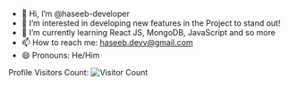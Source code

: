 - 👋 Hi, I’m @haseeb-developer
- 👀 I’m interested in developing new features in the Project to stand out!
- 🌱 I’m currently learning React JS, MongoDB, JavaScript and so more
- 📫 How to reach me: haseeb.devv@gmail.com
- 😄 Pronouns: He/Him
<!---
haseeb-developer/haseeb-developer is a ✨ special ✨ repository because its `README.md` (this file) appears on your GitHub profile.
You can click the Preview link to take a look at your changes.
--->

Profile Visitors Count: ![Visitor Count](https://visitor-badge.laobi.icu/badge?page_id=haseeb-developer.haseeb-developer&style=for-the-badge&color=blue)
